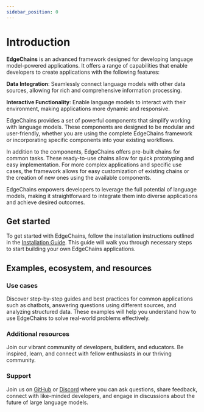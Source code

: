 ```yaml
---
sidebar_position: 0
---
```


# Introduction

**EdgeChains** is an advanced framework designed for developing language model-powered applications. It offers a range of capabilities that enable developers to create applications with the following features:

**Data Integration**: Seamlessly connect language models with other data sources, allowing for rich and comprehensive information processing.

**Interactive Functionality**: Enable language models to interact with their environment, making applications more dynamic and responsive.

EdgeChains provides a set of powerful components that simplify working with language models. These components are designed to be modular and user-friendly, whether you are using the complete EdgeChains framework or incorporating specific components into your existing workflows.

In addition to the components, EdgeChains offers pre-built chains for common tasks. These ready-to-use chains allow for quick prototyping and easy implementation. For more complex applications and specific use cases, the framework allows for easy customization of existing chains or the creation of new ones using the available components.

EdgeChains empowers developers to leverage the full potential of language models, making it straightforward to integrate them into diverse applications and achieve desired outcomes.

## Get started

To get started with EdgeChains, follow the installation instructions outlined in the [Installation Guide](Installation.md). This guide will walk you through necessary steps to start building your own EdgeChains applications.

<!-- 
## Modules

LangChain provides standard, extendable interfaces and external integrations for the following modules, listed from least to most complex:

#### [Model I/O](/docs/modules/model_io/)
Interface with language models
#### [Data connection](/docs/modules/data_connection/)
Interface with application-specific data
#### [Chains](/docs/modules/chains/)
Construct sequences of calls
#### [Agents](/docs/modules/agents/)
Let chains choose which tools to use given high-level directives
#### [Memory](/docs/modules/memory/)
Persist application state between runs of a chain
#### [Callbacks](/docs/modules/callbacks/)
Log and stream intermediate steps of any chain -->

## Examples, ecosystem, and resources

### Use cases
Discover step-by-step guides and best practices for common applications such as chatbots, answering questions using different sources, and analyzing structured data. These examples will help you understand how to use EdgeChains to solve real-world problems effectively.

<!-- ### Guides
Learn the essential techniques and tips for developing with EdgeChains. Our comprehensive guides provide practical insights and guidance to help you make the most of the framework. -->

<!-- ### [Ecosystem](/docs/ecosystem/)
EdgeChains is part of a dynamic ecosystem of tools and integrations that enhance its capabilities. Explore our growing list of [integrations](/docs/ecosystem/integrations/) and [dependent repos](/docs/ecosystem/dependents.html) to uncover exciting opportunities and expand the functionality of EdgeChains. -->

### Additional resources

Join our vibrant community of developers, builders, and educators. Be inspired, learn, and connect with fellow enthusiasts in our thriving community.

<!-- Check out [YouTube tutorials](/docs/additional_resources/youtube.html) for great tutorials from folks in the community, and [Gallery](https://github.com/kyrolabs/awesome-langchain) for a list of awesome EdgeChains projects. -->

<h3><span style={{color:"#2e8555"}}> Support </span></h3>

Join us on [GitHub](https://github.com/arakoodev/edgechains) or [Discord](https://discord.gg/wgmvkVEKEn) where you can ask questions, share feedback, connect with like-minded developers, and engage in discussions about the future of large language models.

<!-- ## API reference

Head to the [reference](https://api.python.langchain.com) section for full documentation of all classes and methods in the EdgeChains. -->
